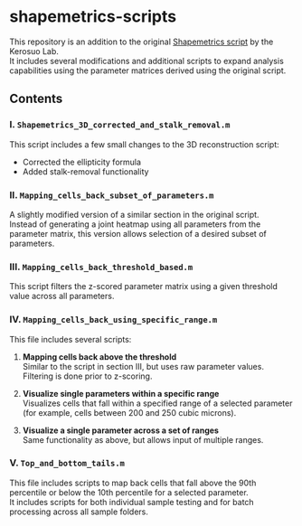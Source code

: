 # shapemetrics-scripts
This repository is an addition to the original [Shapemetrics script](https://github.com/kerosuolab/shapemetrics) by the Kerosuo Lab.  
It includes several modifications and additional scripts to expand analysis capabilities using the parameter matrices derived using the original script.

## Contents

### I. `Shapemetrics_3D_corrected_and_stalk_removal.m`

This script includes a few small changes to the 3D reconstruction script:

- Corrected the ellipticity formula  
- Added stalk-removal functionality

### II. `Mapping_cells_back_subset_of_parameters.m`

A slightly modified version of a similar section in the original script.  
Instead of generating a joint heatmap using all parameters from the parameter matrix, this version allows selection of a desired subset of parameters.

### III. `Mapping_cells_back_threshold_based.m`

This script filters the z-scored parameter matrix using a given threshold value across all parameters.

### IV. `Mapping_cells_back_using_specific_range.m`

This file includes several scripts:

1. **Mapping cells back above the threshold**  
   Similar to the script in section III, but uses raw parameter values. Filtering is done prior to z-scoring.

2. **Visualize single parameters within a specific range**  
   Visualizes cells that fall within a specified range of a selected parameter (for example, cells between 200 and 250 cubic microns).

3. **Visualize a single parameter across a set of ranges**  
   Same functionality as above, but allows input of multiple ranges.

### V. `Top_and_bottom_tails.m`

This file includes scripts to map back cells that fall above the 90th percentile or below the 10th percentile for a selected parameter.  
It includes scripts for both individual sample testing and for batch processing across all sample folders.
